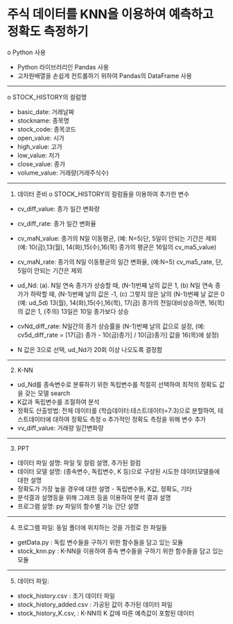# 주식 데이터를 KNN을 이용하여 예측하고 정확도 측정하기 
o Python 사용
 - Python 라이브러리인 Pandas 사용
 - 고차원배열을 손쉽게 컨트롤하기 위하여 Pandas의 DataFrame 사용
--------------------------------------------------------------------------------
o STOCK_HISTORY의 컬럼명
 - basic_date: 거래날짜
 - stockname: 종목명
 - stock_code: 종목코드
 - open_value: 시가
 - high_value: 고가
 - low_value: 저가
 - close_value: 종가
 - volume_value: 거래량(거래주식수) 
--------------------------------------------------------------------------------
1. 데이터 준비
o STOCK_HISTORY의 컬럼들을 이용하여 추가한 변수
 - cv_diff_value: 종가 일간 변화량
 - cv_diff_rate: 종가 일간 변화율
 - cv_maN_value: 종가의 N일 이동평균, (예: N=5)단, 5일이 안되는 기간은 제외 (예:  10(금),13(월), 14(화),15(수),16(목) 종가의 평균은 16일의 cv_ma5_value) 
 - cv_maN_rate: 종가의 N일 이동평균의 일간 변화율, (예:N=5) cv_ma5_rate, 단, 5일이 안되는 기간은 제외
 - ud_Nd: 
   (a). N일 연속 종가가 상승할 때, (N-1)번째 날의 값은 1, 
   (b) N일 연속 종가가 하락할 때, (N-1)번째 날의 값은 -1, 
   (c) 그렇지 않은 날의 (N-1)번째 날 값은 0
   (예: ud_5d) 13(월), 14(화),15(수),16(목), 17(금) 종가의 전일대비상승하면, 16(목)의 값은 1, (주의) 13일은 10일 종가보다 상승
 - cvNd_diff_rate: N일간의 종가 상승률을 (N-1)번째 날의 값으로 설정, 
   (예: cv5d_diff_rate = [17(금) 종가 - 10(금)종가] / 10(금)종가] 값을 16(목)에 설정) 
 
 - N 값은 3으로 선택, ud_Nd가 20회 이상 나오도록 결정함
--------------------------------------------------------------------------------
2. K-NN
 - ud_Nd를 종속변수로 분류하기 위한 독립변수를 적절히 선택하여 최적의 정확도 값을 갖는 모델 search 
 - K값과 독립변수를 조절하여 분석 
 - 정확도 산출방법: 전체 데이터를 (학습데이터:테스트데이터=7:3)으로 분할하여,
   테스트데이터에 대하여 정확도 측정 
o 추가적인 정확도 측정을 위해 변수 추가 
 - vv_diff_value: 거래량 일간변화량
--------------------------------------------------------------------------------
3. PPT
  - 데이터 파일 설명: 파일 및 컬럼 설명, 추가된 컬럼 
  - 데이터 모델 설명: (종속변수, 독립변수, K 등)으로 구성된 시도한 데이터모델들에 대한 설명 
  - 정확도가 가장 높을 경우에 대한 설명 - 독립변수들, K값, 정확도, 기타
  - 분석결과 설명등을 위해 그래프 등을 이용하여 분석 결과 설명
  - 프로그램 설명: py 파일의  함수별 기능 간단 설명 
--------------------------------------------------------------------------------
4. 프로그램 파일: 동일 폴더에 위치하는 것을 가정로 한 파일들 
  - getData.py : 독립 변수들을 구하기 위한 함수들을 담고 있는 모듈 
  - stock_knn.py : K-NN을 이용하여 종속 변수들을 구하기 위한 함수들을 담고 있는 모듈 
--------------------------------------------------------------------------------
5. 데이터 파일:  
  - stock_history.csv : 초기 데이터 파일
  - stock_history_added.csv : 가공된 값이 추가된 데이터 파일
  - stock_history_K.csv, : K-NN의 K 값에 따른 예측값이 포함된 데이터
